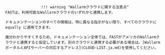 					!!! warning "Wallarmクラウドに関する注意点"
    FASTは、利用可能なWallarmクラウドのいずれかと連携します。

    ドキュメンテーションのすべての情報は、特に異なる指示がない限り、すべてのクラウドに equally に適用できます。

    幾分わかりやすくするため、ドキュメンテーション全体では、FASTがアメリカのWallarmクラウドと連携すると仮定しています。別のクラウドと連携する必要がある場合は、[WallarmポータルとAPIサーバーの対応するアドレス](CLOUD-LIST.ja.md)を使用してください。